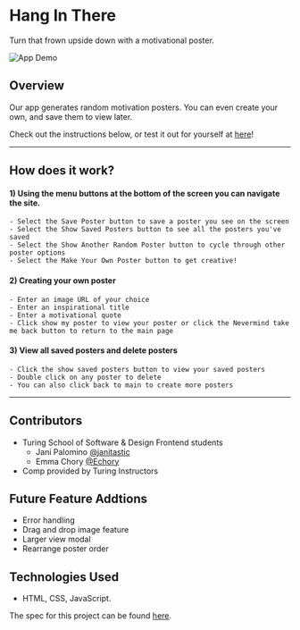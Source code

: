 # Hang In There

Turn that frown upside down with a motivational poster.

![App Demo](https://github.com/janitastic/hang-in-there/blob/main/assets/Hang-In-There-Video.gif)

## Overview

Our app generates random motivation posters. You can even create your own, and save them to view later.

Check out the instructions below, or test it out for yourself at [here](https://janitastic.github.io/hang-in-there/)!

---

## How does it work?

  #### 1) Using the menu buttons at the bottom of the screen you can navigate the site.

    - Select the Save Poster button to save a poster you see on the screen
    - Select the Show Saved Posters button to see all the posters you've saved
    - Select the Show Another Random Poster button to cycle through other poster options
    - Select the Make Your Own Poster button to get creative!

#### 2) Creating your own poster

    - Enter an image URL of your choice
    - Enter an inspirational title
    - Enter a motivational quote
    - Click show my poster to view your poster or click the Nevermind take me back button to return to the main page
    
#### 3) View all saved posters and delete posters

    - Click the show saved posters button to view your saved posters
    - Double click on any poster to delete
    - You can also click back to main to create more posters
    
---

## Contributors
- Turing School of Software & Design Frontend students
  - Jani Palomino [@janitastic](https://github.com/janitastic)
  - Emma Chory [@Echory](https://github.com/echory)
- Comp provided by Turing Instructors

## Future Feature Addtions

- Error handling
- Drag and drop image feature
- Larger view modal
- Rearrange poster order
  
## Technologies Used

- HTML, CSS, JavaScript.

The spec for this project can be found [here](https://frontend.turing.edu/projects/module-1/hang-in-there.html). 
